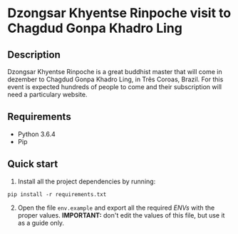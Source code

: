 # Dzongsar Khyentse Rinpoche visit to Chagdud Gonpa Khadro Ling

## Description

Dzongsar Khyentse Rinpoche is a great buddhist master that will come in dezember to Chagdud Gonpa Khadro Ling, in Três Coroas, Brazil.
For this event is expected hundreds of people to come and their subscription will need a particulary website.

## Requirements

* Python 3.6.4
* Pip

## Quick start

1. Install all the project dependencies by running:

`pip install -r requirements.txt`

2. Open the file `env.example` and export all the required _ENVs_ with the proper values.
   **IMPORTANT:** don't edit the values of this file, but use it as a guide only.
